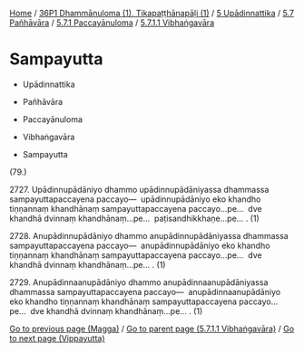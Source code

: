 
[Home](/) / [36P1 Dhammānuloma (1), Tikapaṭṭhānapāḷi (1)](../../../...md) / [5 Upādinnattika](../../...md) / [5.7 Pañhāvāra](../...md) / [5.7.1 Paccayānuloma](...md) / [5.7.1.1 Vibhaṅgavāra](../36P1/5/5.7/5.7.1/5.7.1.1.md)

# Sampayutta

* Upādinnattika

* Pañhāvāra

* Paccayānuloma

* Vibhaṅgavāra

* Sampayutta

(79.)

2727\. Upādinnupādāniyo dhammo upādinnupādāniyassa dhammassa sampayuttapaccayena paccayo—  upādinnupādāniyo eko khandho tiṇṇannaṃ khandhānaṃ sampayuttapaccayena paccayo…pe…  dve khandhā dvinnaṃ khandhānaṃ…pe…  paṭisandhikkhaṇe…pe… . (1)

2728\. Anupādinnupādāniyo dhammo anupādinnupādāniyassa dhammassa sampayuttapaccayena paccayo—  anupādinnupādāniyo eko khandho tiṇṇannaṃ khandhānaṃ sampayuttapaccayena paccayo…pe…  dve khandhā dvinnaṃ khandhānaṃ…pe… . (1)

2729\. Anupādinnaanupādāniyo dhammo anupādinnaanupādāniyassa dhammassa sampayuttapaccayena paccayo—  anupādinnaanupādāniyo eko khandho tiṇṇannaṃ khandhānaṃ sampayuttapaccayena paccayo…pe…  dve khandhā dvinnaṃ khandhānaṃ…pe… . (1)

[Go to previous page (Magga)](Magga.md) / [Go to parent page (5.7.1.1 Vibhaṅgavāra)](../36P1/5/5.7/5.7.1/5.7.1.1.md) / [Go to next page (Vippayutta)](Vippayutta.md)


